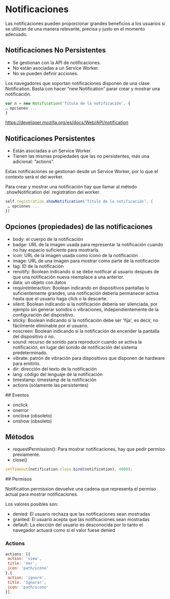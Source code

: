 # Notificaciones

Las notificaciones pueden proporcionar grandes beneficios a los usuarios si se utilizan de una manera relevante, precisa y justo en el momento adecuado.

## Notificaciones No Persistentes

- Se gestionan con la API de notificaciones.
- No están asociadas a un Service Worker.
- No se pueden definir acciones.

Los navegadores que soportan notificaciones disponen de una clase Notification. Basta con hacer “new Notification” parar crear y mostrar una notificación.

```javascript
var n = new Notification('Título de la notificación', {
… opciones ...
}
```

https://developer.mozilla.org/es/docs/Web/API/notification

## Notificaciones Persistentes

- Están asociadas a un Service Worker.
- Tienen las mismas propiedades que las no persistentes, más una adicional: “actions”.

Estas notificaciones se gestionan desde un Service Worker,
por lo que el contexto será el del worker.

Para crear y mostrar una notificación hay que llamar al método
.showNotification del .registration del worker.

```javascript
self.registration.showNotification('Título de la notificación’, {
 … opciones ...
})
```

## Opciones (propiedades) de las notificaciones

- body: el cuerpo de la notificación
- badge: URL de la imagen usada para representar la notificación cuando no hay espacio suficiente para mostrarla.
- icon: URL de la imagen usada como ícono de la notificación
- image: URL de una imagen para mostrar como parte de la notificación
- tag: ID de la notificación
- renotify: Boolean indicando si se debe notificar al usuario después de que una notificación nueva reemplace a una anterior.
- data: un objeto con datos
- requireInteraction: Boolean indicando en dispositivos pantallas lo suficientemente grandes, una notificación debería permanecer activa hasta que el usuario haga click o la descarte.
- silent: Boolean indicando si la notificación debería ser silenciada, por ejemplo sin generar sonidos o vibraciones, independientemente de la configuración del dispositivo.
- sticky: Boolean indicando si la notificación debe ser 'fija', es decir, no fácilmente eliminable por el usuario.
- noscreen: Boolean indicando si la notificación de encender la pantalla del dispositivo o no.
- sound: recurso de sonido para reproducir cuando se activa la notificación, en lugar del sonido de notificación del sistema predeterminado.
- vibrate: patrón de vibración para dispositivos que disponen de hardware para emitirlo. 
- dir: dirección del texto de la notificación
- lang: código del lenguaje de la notificación
- timestamp: timestamp de la notificación
- actions (sólamente las persistentes)

## Eventos

- onclick
- onerror
- onclose (obsoleto)
- onshow (obsoleto)

## Métodos

- requestPermission(): Para mostrar notificaciones, hay que pedir permiso previamente.
- close()

```javascript
setTimeout(notification.close.bind(notification), 4000);
```

## Permisos

Notification.permission devuelve una cadena que representa el permiso actual para mostrar notificaciones. 

Los valores posibles son: 

- denied: El usuario rechaza que las notificaciones sean mostradas
- granted: El usuario acepta que las notificaciones sean mostradas
- default: La elección del usuario es desconocida por lo tanto el navegador actuará como si el valor fuese denied

### Actions

```javascript
actions: [{
 action: 'view',
 title: 'Ver',
 icon: 'path/icono'
},{
 action: 'ignore',
 title: 'Ignorar',
 icon: 'path/icono'
}],
```








